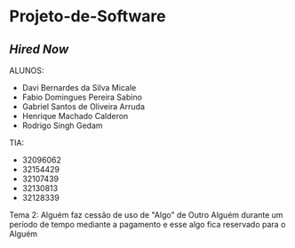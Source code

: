 # Projeto-de-Software
## _Hired Now_
ALUNOS:
  * Davi Bernardes da Silva Micale
  * Fabio Domingues Pereira Sabino
  * Gabriel Santos de Oliveira Arruda
  * Henrique Machado Calderon
  * Rodrigo Singh Gedam
  
TIA:
  * 32096062 
  * 32154429
  * 32107439
  * 32130813
  * 32128339

Tema 2:
  Alguém faz cessão de uso de "Algo" de Outro Alguém durante um período de tempo mediante a pagamento e esse algo fica reservado para o Alguém

